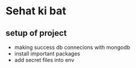 # Sehat ki bat
## setup of project 
- making success db connecions with mongodb
- install important packages
- add secret files into env
